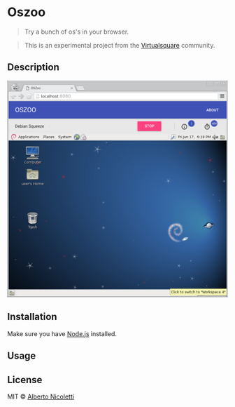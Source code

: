 # Oszoo
> Try a bunch of os's in your browser.

> This is an experimental project from the [Virtualsquare](http://wiki.v2.cs.unibo.it/wiki/index.php/Main_Page) community.

## Description

![alt-text][screenshot1]

## Installation

Make sure you have [Node.js](https://nodejs.org/en/) installed.


## Usage



## License

MIT © [Alberto Nicoletti](http://illbe.xyz)

[screenshot1]: images/screenshot1.png "Debian Squeeze screenshot"
[screenshot2]: images/screenshot2.png "Finnix 111 screenshot"
